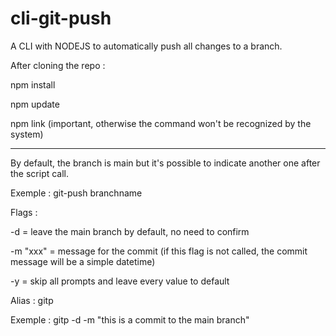 # cli-git-push

A CLI with NODEJS to automatically push all changes to a branch.

After cloning the repo :

npm install

npm update

npm link (important, otherwise the command won't be recognized by the system)

---------------------------------------------------------

By default, the branch is main but it's possible to indicate another one after the script call.


Exemple : git-push branchname


Flags :

-d = leave the main branch by default, no need to confirm

-m "xxx" = message for the commit (if this flag is not called, the commit message will be a simple datetime)

-y = skip all prompts and leave every value to default


Alias : gitp

Exemple : gitp -d -m "this is a commit to the main branch"
